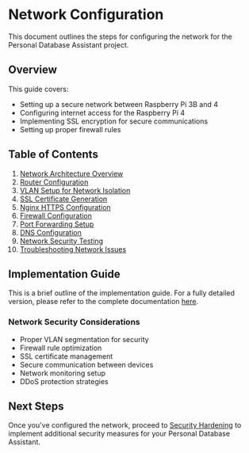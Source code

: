 # Network Configuration

This document outlines the steps for configuring the network for the Personal Database Assistant project.

## Overview

This guide covers:
- Setting up a secure network between Raspberry Pi 3B and 4
- Configuring internet access for the Raspberry Pi 4
- Implementing SSL encryption for secure communications
- Setting up proper firewall rules

## Table of Contents

1. [Network Architecture Overview](#1-network-architecture-overview)
2. [Router Configuration](#2-router-configuration)
3. [VLAN Setup for Network Isolation](#3-vlan-setup-for-network-isolation)
4. [SSL Certificate Generation](#4-ssl-certificate-generation)
5. [Nginx HTTPS Configuration](#5-nginx-https-configuration)
6. [Firewall Configuration](#6-firewall-configuration)
7. [Port Forwarding Setup](#7-port-forwarding-setup)
8. [DNS Configuration](#8-dns-configuration)
9. [Network Security Testing](#9-network-security-testing)
10. [Troubleshooting Network Issues](#10-troubleshooting-network-issues)

## Implementation Guide

This is a brief outline of the implementation guide. For a fully detailed version, please refer to the complete documentation [here](https://github.com/yourusername/personal-db-assistant/wiki/Network-Configuration).

### Network Security Considerations

* Proper VLAN segmentation for security
* Firewall rule optimization
* SSL certificate management
* Secure communication between devices
* Network monitoring setup
* DDoS protection strategies

## Next Steps

Once you've configured the network, proceed to [Security Hardening](./12_security_hardening.md) to implement additional security measures for your Personal Database Assistant. 